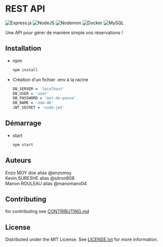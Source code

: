 # REST API
![Express.js](https://img.shields.io/badge/express.js-%23404d59.svg?style=for-the-badge&logo=express&logoColor=%2361DAFB)
![NodeJS](https://img.shields.io/badge/node.js-6DA55F?style=for-the-badge&logo=node.js&logoColor=white)
![Nodemon](https://img.shields.io/badge/NODEMON-%23323330.svg?style=for-the-badge&logo=nodemon&logoColor=%BBDEAD)
![Docker](https://img.shields.io/badge/docker-%230db7ed.svg?style=for-the-badge&logo=docker&logoColor=white)
![MySQL](https://img.shields.io/badge/mysql-4479A1.svg?style=for-the-badge&logo=mysql&logoColor=white)

Une API pour gérer de manière simple vos réservations !

## Installation

* npm
  ```sh
  npm install
  ```


* Création d'un fichier .env à la racine 
  ```sh
  DB_SERVER = 'localhost'
  DB_USER = 'user'
  DB_PASSWORD = 'mot-de-passe'
  DB_NAME = 'nom-db'
  JWT_SECRET = 'code-jwt'  
  ```
  
## Démarrage

* start
  ```sh
  npm start
  ```

## Auteurs

Enzo MOY doe alias @enzomoy\
Kevin SURESHE alias @sitron808\
Manon ROULEAU alias @manomano04


## Contributing

for contributing see [CONTRIBUTING.md]()



## License

Distributed under the MIT License. See [LICENSE.txt]() for more information.


